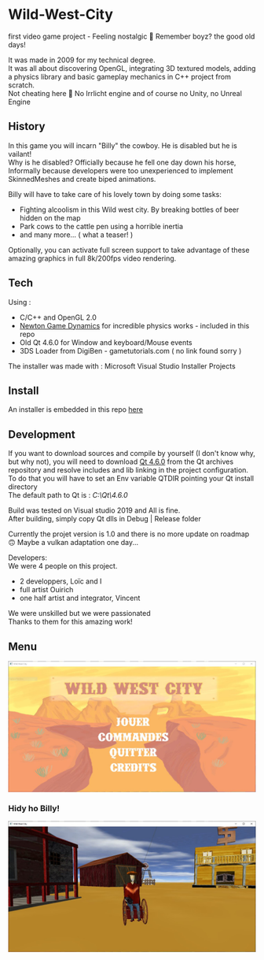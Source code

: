 # Wild-West-City
first video game project - Feeling nostalgic 👴 Remember boyz? the good old days! </br>

It was made in 2009 for my technical degree. </br>
It was all about discovering OpenGL, integrating 3D textured models, adding a physics library and basic gameplay mechanics in C++ project from scratch. </br> 
Not cheating here 💪 No Irrlicht engine and of course no Unity, no Unreal Engine

## History
In this game you will incarn "Billy" the cowboy. He is disabled but he is vailant! </br>
Why is he disabled? Officially because he fell one day down his horse, Informally because developers were too unexperienced to implement SkinnedMeshes and create biped animations. 

Billy will have to take care of his lovely town by doing some tasks:
- Fighting alcoolism in this Wild west city. By breaking bottles of beer hidden on the map
- Park cows to the cattle pen using a horrible inertia
- and many more... ( what a teaser! )

Optionally, you can activate full screen support to take advantage of these amazing graphics in full 8k/200fps video rendering.

## Tech

Using : 
- C/C++ and OpenGL 2.0
- [Newton Game Dynamics](https://github.com/MADEAPPS/newton-dynamics) for incredible physics works - included in this repo
- Old Qt 4.6.0 for Window and keyboard/Mouse events
- 3DS Loader from DigiBen - gametutorials.com ( no link found sorry )

The installer was made with : Microsoft Visual Studio Installer Projects

## Install 

An installer is embedded in this repo [here]()

## Development

If you want to download sources and compile by yourself (I don't know why, but why not), you will need to download [Qt 4.6.0](https://download.qt.io/archive/qt/4.6/) from the Qt archives repository and resolve includes and lib linking in the project configuration.</br> 
To do that you will have to set an Env variable QTDIR pointing your Qt install directory   
The default path to Qt is : *C:\Qt\4.6.0*

Build was tested on Visual studio 2019 and All is fine.  
After building, simply copy Qt dlls in Debug | Release folder

Currently the projet version is 1.0 and there is no more update on roadmap 🙃
Maybe a vulkan adaptation one day...

Developers: <br> 
We were 4 people on this project. 
 - 2 developpers, Loïc and I
 - full artist Ouirich
 - one half artist and integrator, Vincent

We were unskilled but we were passionated </br>
Thanks to them for this amazing work!  

## Menu
<img src="./captures/capture01.jpg" style="margin: auto; display: block;" />

### Hidy ho Billy!
<img src="./captures/capture02.jpg" style="margin: auto; display: block;" />